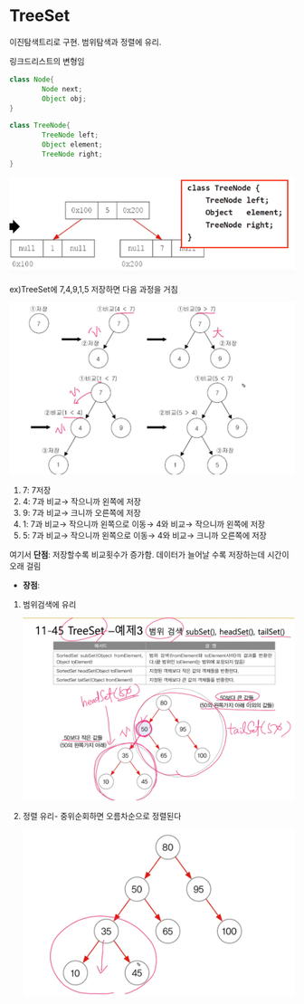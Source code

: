 # TreeSet

이진탐색트리로 구현. 범위탐색과 정렬에 유리.

링크드리스트의 변형임

```java
class Node{
		Node next;
		Object obj;
}
```

```java
class TreeNode{
		TreeNode left;
		Object element;
		TreeNode right;
}
```

![Untitled](TreeSet%20e495a45bd6e9455b946219999bb01fa7/Untitled.png)

ex)TreeSet에 7,4,9,1,5 저장하면 다음 과정을 거침

![Untitled](TreeSet%20e495a45bd6e9455b946219999bb01fa7/Untitled%201.png)

1. 7: 7저장
2. 4: 7과 비교→ 작으니까 왼쪽에 저장
3. 9: 7과 비교→ 크니까 오른쪽에 저장
4. 1: 7과 비교→ 작으니까 왼쪽으로 이동→ 4와 비교→ 작으니까 왼쪽에 저장
5. 5: 7과 비교→ 작으니까 왼쪽으로 이동→ 4와 비교→ 크니까 오른쪽에 저장

여기서 **단점**: 저장할수록 비교횟수가 증가함. 데이터가 늘어날 수록 저장하는데 시간이 오래 걸림

- **장점**:
1. 범위검색에 유리
    
    ![Untitled](TreeSet%20e495a45bd6e9455b946219999bb01fa7/Untitled%202.png)
    
2. 정렬 유리- 중위순회하면 오름차순으로 정렬된다
    
    ![Untitled](TreeSet%20e495a45bd6e9455b946219999bb01fa7/Untitled%203.png)